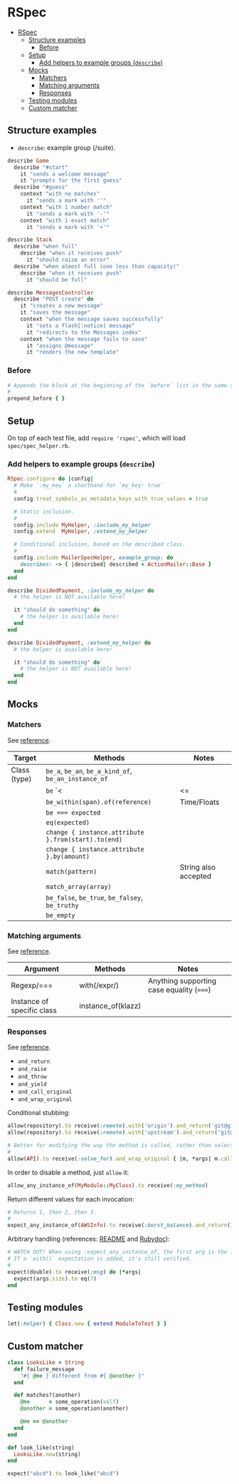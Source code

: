 # RSpec

- [RSpec](#rspec)
  - [Structure examples](#structure-examples)
    - [Before](#before)
  - [Setup](#setup)
    - [Add helpers to example groups (`describe`)](#add-helpers-to-example-groups-describe)
  - [Mocks](#mocks)
    - [Matchers](#matchers)
    - [Matching arguments](#matching-arguments)
    - [Responses](#responses)
  - [Testing modules](#testing-modules)
  - [Custom matcher](#custom-matcher)

## Structure examples

- `describe`: example group (/suite).

```ruby
describe Game
  describe "#start"
    it "sends a welcome message"
    it "prompts for the first guess"
  describe "#guess"
    context "with no matches"
      it "sends a mark with ''"
    context "with 1 number match"
      it "sends a mark with '-'"
    context "with 1 exact match"
      it "sends a mark with '+'"

describe Stack
  describe "when full"
    describe "when it receives push"
      it "should raise an error"
  describe "when almost full (one less than capacity)"
    describe "when it receives push"
      it "should be full"

describe MessagesController
  describe "POST create" do
    it "creates a new message"
    it "saves the message"
    context "when the message saves successfully"
      it "sets a flash[:notice] message"
      it "redirects to the Messages index"
    context "when the message fails to save"
      it "assigns @message"
      it "renders the new template"
```

### Before

```ruby
# Appends the block at the beginning of the `before` list in the same scope, rather than appending.
#
prepend_before { }
```

## Setup

On top of each test file, add `require 'rspec'`, which will load `spec/spec_helper.rb`.

### Add helpers to example groups (`describe`)

```ruby
RSpec.configure do |config|
  # Make `:my_key` a shorthand for `my_key: true`
  #
  config.treat_symbols_as_metadata_keys_with_true_values = true

  # Static inclusion.
  #
  config.include MyHelper, :include_my_helper
  config.extend  MyHelper, :extend_my_helper

  # Conditional inclusion, based on the described class.
  #
  config.include MailerSpecHelper, example_group: do
    describes: -> { |described| described < ActionMailer::Base }
  end
end

describe DividedPayment, :include_my_helper do
  # the helper is NOT available here!

  it "should do something" do
    # the helper is available here!
  end
end

describe DividedPayment, :extend_my_helper do
  # the helper is available here!

  it "should do something" do
    # the helper is NOT available here!
  end
end
```

## Mocks

### Matchers

See [reference](https://relishapp.com/rspec/rspec-expectations/docs/built-in-matchers/type-matchers).

 | Target       | Methods                                              | Notes                |
 | ------------ | ---------------------------------------------------- | -------------------- |
 | Class (type) | `be_a`, `be_an`, `be_a_kind_of`, `be_an_instance_of` |                      |
 |              | `be` `<|<=|==|=>|>` `expected`                       |                      |
 |              | `be_within(span).of(reference)`                      | Time/Floats          |
 |              | `be === expected`                                    |                      |
 |              | `eq(expected)`                                       |                      |
 |              | `change { instance.attribute }.from(start).to(end)`  |                      |
 |              | `change { instance.attribute }.by(amount)`           |                      |
 |              | `match(pattern)`                                     | String also accepted |
 |              | `match_array(array)`                                 |                      |
 |              | `be_false`, `be_true`, `be_falsey`, `be_truthy`      |                      |
 |              | `be_empty`                                           |                      |

### Matching arguments

See [reference](https://relishapp.com/rspec/rspec-mocks/docs/setting-constraints/matching-arguments).

| Argument                   | Methods            | Notes                                     |
| -------------------------- | ------------------ | ----------------------------------------- |
| Regexp/===                 | with(/expr/)       | Anything supporting case equality (`===`) |
| Instance of specific class | instance_of(klazz) |                                           |

### Responses

See [reference](https://relishapp.com/rspec/rspec-mocks/v/3-10/docs/configuring-responses).

- `and_return`
- `and_raise`
- `and_throw`
- `and_yield`
- `and_call_original`
- `and_wrap_original`

Conditional stubbing:

```ruby
allow(repository).to receive(:remote).with('origin').and_return('git@github.com:saveriomiroddi/goby-dev')
allow(repository).to receive(:remote).with('upstream').and_return('git@github.com:goby-lang/goby')

# Better for modifying the way the method is called, rather than selective stubbing
#
allow(API).to receive(:solve_for).and_wrap_original { |m, *args| m.call(*args).first(5) }
```

In order to disable a method, just `allow` it:

```ruby
allow_any_instance_of(MyModule::MyClass).to receive(:my_method)
```

Return different values for each invocation:

```ruby
# Returns 1, then 2, then 3.
#
expect_any_instance_of(AWSInfo).to receive(:burst_balance).and_return(1, 2, 3)
```

Arbitrary handling (references: [README](https://github.com/rspec/rspec-mocks#arbitrary-handling) and [Rubydoc](https://rubydoc.info/gems/rspec-mocks#arbitrary-handling)):

```ruby
# WATCH OUT! When using :expect_any_instance_of, the first arg is the instance.
# If a `with()` expectation is added, it's still verified.
#
expect(double).to receive(:msg) do |*args|
  expect(args.size).to eq(7)
end
```

## Testing modules

```ruby
let(:helper) { Class.new { extend ModuleToTest } }
```

## Custom matcher

```ruby
class LooksLike < String
  def failure_message
    "#{ @me } different from #{ @another }"
  end

  def matches?(another)
    @me      = some_operation(self)
    @another = some_operation(another)

    @me == @another
  end
end

def look_like(string)
  LooksLike.new(string)
end

expect("abcd").to look_like("abcd")
```